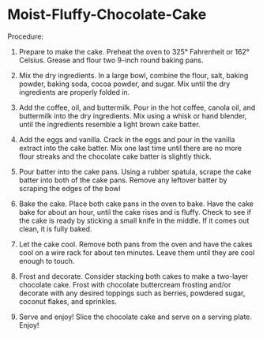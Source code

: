 # Moist-Fluffy-Chocolate-Cake

Procedure:

1) Prepare to make the cake. Preheat the oven to 325° Fahrenheit or 162° Celsius. Grease and flour two   9-inch round baking pans.

2) Mix the dry ingredients. In a large bowl, combine the flour, salt, baking powder, baking soda, cocoa powder, and sugar. Mix until the dry ingredients are properly folded in.

3) Add the coffee, oil, and buttermilk. Pour in the hot coffee, canola oil, and buttermilk into the dry ingredients. Mix using a whisk or hand blender, until the ingredients resemble a light brown cake batter.

4) Add the eggs and vanilla. Crack in the eggs and pour in the vanilla extract into the cake batter. Mix one last time until there are no more flour streaks and the chocolate cake batter is slightly thick.

5) Pour batter into the cake pans. Using a rubber spatula, scrape the cake batter into both of the cake pans. Remove any leftover batter by scraping the edges of the bowl

6) Bake the cake. Place both cake pans in the oven to bake. Have the cake bake for about an hour, until the cake rises and is fluffy. Check to see if the cake is ready by sticking a small knife in the middle. If it comes out clean, it is fully baked.

7) Let the cake cool. Remove both pans from the oven and have the cakes cool on a wire rack for about ten minutes. Leave them until they are cool enough to touch.

8) Frost and decorate. Consider stacking both cakes to make a two-layer chocolate cake. Frost with chocolate buttercream frosting and/or decorate with any desired toppings such as berries, powdered sugar, coconut flakes, and sprinkles.

9) Serve and enjoy! Slice the chocolate cake and serve on a serving plate. Enjoy!
